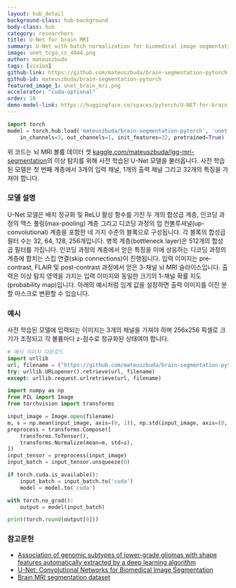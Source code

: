 ```yaml
---
layout: hub_detail
background-class: hub-background
body-class: hub
category: researchers
title: U-Net for brain MRI
summary: U-Net with batch normalization for biomedical image segmentation with pretrained weights for abnormality segmentation in brain MRI
image: unet_tcga_cs_4944.png
author: mateuszbuda
tags: [vision]
github-link: https://github.com/mateuszbuda/brain-segmentation-pytorch
github-id: mateuszbuda/brain-segmentation-pytorch
featured_image_1: unet_brain_mri.png
accelerator: "cuda-optional"
order: 10
demo-model-link: https://huggingface.co/spaces/pytorch/U-NET-for-brain-MRI
---
```


```python
import torch
model = torch.hub.load('mateuszbuda/brain-segmentation-pytorch', 'unet',
    in_channels=3, out_channels=1, init_features=32, pretrained=True)

```

위 코드는 뇌 MRI 볼륨 데이터 셋 [kaggle.com/mateuszbuda/lgg-mri-segmentation](https://www.kaggle.com/mateuszbuda/lgg-mri-segmentation)의 이상 탐지를 위해 사전 학습된 U-Net 모델을 불러옵니다. 
사전 학습된 모델은 첫 번째 계층에서 3개의 입력 채널, 1개의 출력 채널 그리고 32개의 특징을 가져야 합니다.

### 모델 설명

U-Net 모델은 배치 정규화 및 ReLU 활성 함수를 가진 두 개의 합성곱 계층, 인코딩 과정의 맥스 풀링(max-pooling) 계층 그리고 디코딩 과정의 업 컨볼루셔널(up-convolutional) 계층을 포함한 네 가지 수준의 블록으로 구성됩니다.
각 블록의 합성곱 필터 수는 32, 64, 128, 256개입니다.
병목 계층(bottleneck layer)은 512개의 합성곱 필터를 가집니다.
인코딩 과정의 계층에서 얻은 특징을 이에 상응하는 디코딩 과정의 계층에 합치는 스킵 연결(skip connections)이 진행됩니다.
입력 이미지는 pre-contrast, FLAIR 및 post-contrast 과정에서 얻은 3-채널 뇌 MRI 슬라이스입니다.
출력은 이상 탐지 영역을 가지는 입력 이미지와 동일한 크기의 1-채널 확률 지도(probability map)입니다.
아래의 예시처럼 임계 값을 설정하면 출력 이미지를 이진 분할 마스크로 변환할 수 있습니다.

### 예시

사전 학습된 모델에 입력되는 이미지는 3개의 채널을 가져야 하며 256x256 픽셀로 크기가 조정되고 각 볼륨마다 z-점수로 정규화된 상태여야 합니다.

```python
# 예시 이미지 다운로드 
import urllib
url, filename = ("https://github.com/mateuszbuda/brain-segmentation-pytorch/raw/master/assets/TCGA_CS_4944.png", "TCGA_CS_4944.png")
try: urllib.URLopener().retrieve(url, filename)
except: urllib.request.urlretrieve(url, filename)
```

```python
import numpy as np
from PIL import Image
from torchvision import transforms

input_image = Image.open(filename)
m, s = np.mean(input_image, axis=(0, 1)), np.std(input_image, axis=(0, 1))
preprocess = transforms.Compose([
    transforms.ToTensor(),
    transforms.Normalize(mean=m, std=s),
])
input_tensor = preprocess(input_image)
input_batch = input_tensor.unsqueeze(0)

if torch.cuda.is_available():
    input_batch = input_batch.to('cuda')
    model = model.to('cuda')

with torch.no_grad():
    output = model(input_batch)

print(torch.round(output[0]))
```

### 참고문헌 

- [Association of genomic subtypes of lower-grade gliomas with shape features automatically extracted by a deep learning algorithm](http://arxiv.org/abs/1906.03720)
- [U-Net: Convolutional Networks for Biomedical Image Segmentation](https://arxiv.org/abs/1505.04597)
- [Brain MRI segmentation dataset](https://www.kaggle.com/mateuszbuda/lgg-mri-segmentation)
